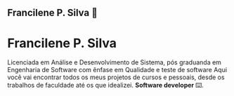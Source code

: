 ## Francilene P. Silva 👋

<p align="left">
     <h1>Francilene P. Silva</h1>
  Licenciada em Análise e Desenvolvimento de Sistema, pós graduanda em Engenharia de Software com ênfase em Qualidade e teste de software 
  Aqui você vai encontrar todos os meus projetos de cursos e pessoais, desde os trabalhos de faculdade até os que idealizei. <strong>Software developer </strong>⌨️.
</p>

<!--
**Fraanps/Fraanps** is a ✨ _special_ ✨ repository because its `README.md` (this file) appears on your GitHub profile.

Here are some ideas to get you started:

- 🔭 I’m currently working on ...
- 🌱 I’m currently learning ...
- 👯 I’m looking to collaborate on ...
- 🤔 I’m looking for help with ...
- 💬 Ask me about ...
- 📫 How to reach me: ...
- 😄 Pronouns: ...
- ⚡ Fun fact: ...
-->
